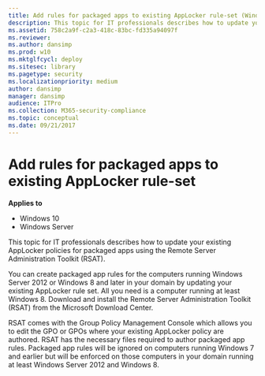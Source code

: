 ```yaml
---
title: Add rules for packaged apps to existing AppLocker rule-set (Windows 10)
description: This topic for IT professionals describes how to update your existing AppLocker policies for packaged apps using the Remote Server Administration Toolkit (RSAT).
ms.assetid: 758c2a9f-c2a3-418c-83bc-fd335a94097f
ms.reviewer: 
ms.author: dansimp
ms.prod: w10
ms.mktglfcycl: deploy
ms.sitesec: library
ms.pagetype: security
ms.localizationpriority: medium
author: dansimp
manager: dansimp
audience: ITPro
ms.collection: M365-security-compliance
ms.topic: conceptual
ms.date: 09/21/2017
---
```


# Add rules for packaged apps to existing AppLocker rule-set

**Applies to**
- Windows 10
- Windows Server

This topic for IT professionals describes how to update your existing AppLocker policies for packaged apps using the Remote Server Administration Toolkit (RSAT).

You can create packaged app rules for the computers running Windows Server 2012 or Windows 8 and later in your domain by updating your existing AppLocker rule set. All you need is a computer running at least Windows 8. Download and install the Remote Server Administration Toolkit (RSAT) from the Microsoft Download Center.

RSAT comes with the Group Policy Management Console which allows you to edit the GPO or GPOs where your existing AppLocker policy are authored. RSAT has the necessary files required to author packaged app rules. Packaged app rules will be ignored on computers running Windows 7 and earlier but will be enforced on those computers in your domain running at least Windows Server 2012 and Windows 8.
 
 
